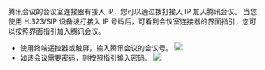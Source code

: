 腾讯会议的会议室连接器有接入 IP，您可以通过拨打接入 IP 加入腾讯会议。
当您使用 H.323/SIP 设备拨打接入 IP 号码后，可看到会议室连接器的界面指引，您可以按照界面指引加入腾讯会议。
- 使用终端遥控器或触屏，输入腾讯会议的会议号。
![](https://main.qcloudimg.com/raw/47587da56b0bc842eab9a26ddc17b648.png)
- 如该会议需要密码，则按照指引输入密码。
![](https://main.qcloudimg.com/raw/493ebda60df2d61a5634278adbe311ee.png)
